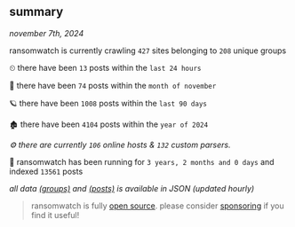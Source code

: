 
## summary
_november 7th, 2024_

ransomwatch is currently crawling `427` sites belonging to `208` unique groups

⏲ there have been `13` posts within the `last 24 hours`

🦈 there have been `74` posts within the `month of november`

🪐 there have been `1008` posts within the `last 90 days`

🏚 there have been `4104` posts within the `year of 2024`

_⚙️ there are currently `106` online hosts & `132` custom parsers._

🦕 ransomwatch has been running for `3 years, 2 months and 0 days` and indexed `13561` posts

_all data  [(groups)](http://ransomwhat.telemetry.ltd/groups) and [(posts)](http://ransomwhat.telemetry.ltd/posts) is available in JSON (updated hourly)_

> ransomwatch is fully [open source](https://github.com/joshhighet/ransomwatch#ransomwatch--). please consider [sponsoring](https://github.com/sponsors/joshhighet) if you find it useful!
